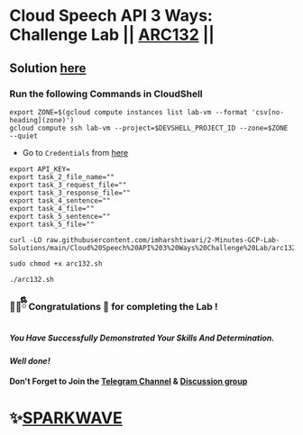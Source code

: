 # Cloud Speech API 3 Ways: Challenge Lab || [ARC132](https://www.cloudskillsboost.google/focuses/67215?parent=catalog) ||

## Solution [here](https://youtu.be/Zjgx2Dd7Vkk)

### Run the following Commands in CloudShell

```
export ZONE=$(gcloud compute instances list lab-vm --format 'csv[no-heading](zone)')
gcloud compute ssh lab-vm --project=$DEVSHELL_PROJECT_ID --zone=$ZONE --quiet
```

* Go to `Credentials` from [here](https://console.cloud.google.com/apis/credentials)

```
export API_KEY=
export task_2_file_name=""
export task_3_request_file=""
export task_3_response_file=""
export task_4_sentence=""
export task_4_file=""
export task_5_sentence=""
export task_5_file=""
```
```
curl -LO raw.githubusercontent.com/imharshtiwari/2-Minutes-GCP-Lab-Solutions/main/Cloud%20Speech%20API%203%20Ways%20Challenge%20Lab/arc132.sh

sudo chmod +x arc132.sh

./arc132.sh
```

### 🐻‍❄️ྀིྀི Congratulations 🎉 for completing the Lab !

##### *You Have Successfully Demonstrated Your Skills And Determination.*

#### *Well done!*

#### Don't Forget to Join the [Telegram Channel](https://t.me/sparkwave.01) & [Discussion group](https://t.me/sparkwave.01chats)

# ✨[SPARKWAVE](https://www.youtube.com/@sparkwave.01)
